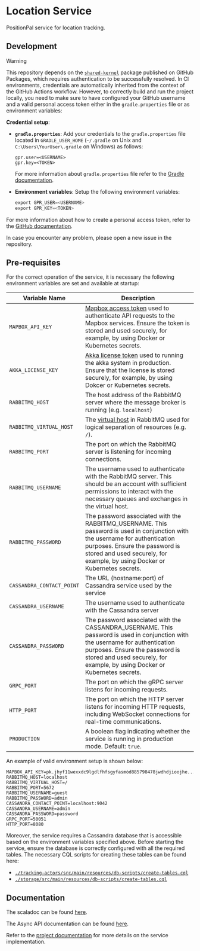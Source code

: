 # Location Service

PositionPal service for location tracking.

## Development

> [!WARNING]
> This repository depends on the [`shared-kernel`](https://github.com/orgs/position-pal/packages?repo_name=shared-kernel) package published on GitHub Packages, which requires authentication to be successfully resolved.
> In CI environments, credentials are automatically inherited from the context of the GitHub Actions workflow.
> However, to correctly build and run the project locally, you need to make sure to have configured your GitHub username and a valid personal access token either in the `gradle.properties` file or as environment variables:
>
> **Credential setup**:
>
> - **`gradle.properties`**:
>   Add your credentials to the `gradle.properties` file located in `GRADLE_USER_HOME` (`~/.gradle` on Unix and `C:\Users\YourUser\.gradle` on Windows) as follows:
>     ```properties
>     gpr.user=<USERNAME>
>     gpr.key=<TOKEN>
>     ```
>   For more information about `gradle.properties` file refer to the [Gradle documentation](https://docs.gradle.org/current/userguide/build_environment.html).
>
> - **Environment variables**:
>   Setup the following environment variables:
>     ```scala
>     export GPR_USER=<USERNAME>
>     export GPR_KEY=<TOKEN>
>     ```
> For more information about how to create a personal access token, refer to the [GitHub documentation](https://docs.github.com/en/authentication/keeping-your-account-and-data-secure/managing-your-personal-access-tokens).
>
> In case you encounter any problem, please open a new issue in the repository.

## Pre-requisites

For the correct operation of the service, it is necessary the following environment variables are set and available at startup: 

| Variable Name             | Description                                                                                                                                                                                                                                    |
|---------------------------|------------------------------------------------------------------------------------------------------------------------------------------------------------------------------------------------------------------------------------------------|
| `MAPBOX_API_KEY`          | [Mapbox access token](https://docs.mapbox.com/help/getting-started/access-tokens/) used to authenticate API requests to the Mapbox services. Ensure the token is stored and used securely, for example, by using Docker or Kubernetes secrets. |
| `AKKA_LICENSE_KEY`        | [Akka license token](https://akka.io/blog/akka-license-keys-and-no-spam-promise) used to running the akka system in production. Ensure that the license is stored securely, for example, by using Dokcer or Kubernetes secrets.                |
| `RABBITMQ_HOST`           | The host address of the RabbitMQ server where the message broker is running (e.g. `localhost`)                                                                                                                                                 |
| `RABBITMQ_VIRTUAL_HOST`   | The [virtual host](https://www.rabbitmq.com/docs/vhosts) in RabbitMQ used for logical separation of resources (e.g. `/`).                                                                                                                      |
| `RABBITMQ_PORT`           | The port on which the RabbitMQ server is listening for incoming connections.                                                                                                                                                                   |
| `RABBITMQ_USERNAME`       | The username used to authenticate with the RabbitMQ server. This should be an account with sufficient permissions to interact with the necessary queues and exchanges in the virtual host.                                                     |
| `RABBITMQ_PASSWORD`       | The password associated with the RABBITMQ_USERNAME. This password is used in conjunction with the username for authentication purposes. Ensure the password is stored and used securely, for example, by using Docker or Kubernetes secrets.   |
| `CASSANDRA_CONTACT_POINT` | The URL (hostname:port) of Cassandra service used by the service                                                                                                                                                                               |
| `CASSANDRA_USERNAME`      | The username used to authenticate with the Cassandra server                                                                                                                                                                                    |
| `CASSANDRA_PASSWORD`      | The password associated with the CASSANDRA_USERNAME. This password is used in conjunction with the username for authentication purposes. Ensure the password is stored and used securely, for example, by using Docker or Kubernetes secrets.  |
| `GRPC_PORT`               | The port on which the gRPC server listens for incoming requests.                                                                                                                                                                               |
| `HTTP_PORT`               | The port on which the HTTP server listens for incoming HTTP requests, including WebSocket connections for real-time communications.                                                                                                            |
| `PRODUCTION`              | A boolean flag indicating whether the service is running in production mode. Default: `true`.                                                                                                                                                  |

An example of valid environment setup is shown below:

```env
MAPBOX_API_KEY=pk.jhyf11wexxdc9lgdlfhfsgyfasmòd885798478jwdhdjioojhe...
RABBITMQ_HOST=localhost
RABBITMQ_VIRTUAL_HOST=/
RABBITMQ_PORT=5672
RABBITMQ_USERNAME=guest
RABBITMQ_PASSWORD=admin
CASSANDRA_CONTACT_POINT=localhost:9042
CASSANDRA_USERNAME=admin
CASSANDRA_PASSWORD=password
GRPC_PORT=50051
HTTP_PORT=8080
```

Moreover, the service requires a Cassandra database that is accessible based on the environment variables specified above. 
Before starting the service, ensure the database is correctly configured with all the required tables. 
The necessary CQL scripts for creating these tables can be found here:
- [`./tracking-actors/src/main/resources/db-scripts/create-tables.cql`](./tracking-actors/src/main/resources/db-scripts/create-tables.cql)
- [`./storage/src/main/resources/db-scripts/create-tables.cql`](./storage/src/main/resources/db-scripts/create-tables.cql)

## Documentation

The scaladoc can be found [here](https://position-pal.github.io/location-service/aggregated-scaladoc).

The Async API documentation can be found [here](https://position-pal.github.io/location-service/asyncapi).

Refer to the [project documentation](https://position-pal.github.io/docs/design/location-service/) for more details on the service implementation.
